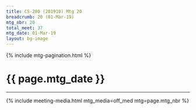 ```yaml
---
title: CS-280 (201910) Mtg 20
breadcrumb: 20 (01-Mar-19)
mtg_nbr: 20
total_meet: 37
mtg_date: 01-Mar-19
layout: bg-image
---
```

{% include mtg-pagination.html %}
<h1 class="text-center">{{ page.mtg_date }}</h1>
<hr />
{% include meeting-media.html mtg_media=off_med mtg=page.mtg_nbr %}
